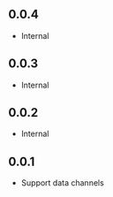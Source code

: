 ## 0.0.4

- Internal

## 0.0.3

- Internal

## 0.0.2

- Internal

## 0.0.1

- Support data channels


